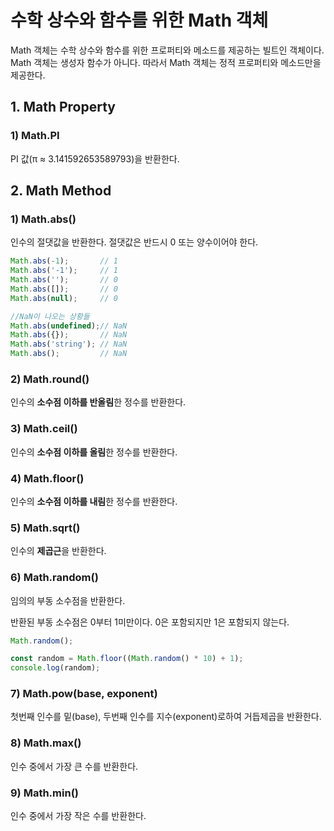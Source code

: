 # 수학 상수와 함수를 위한 Math 객체

Math 객체는 수학 상수와 함수를 위한 프로퍼티와 메소드를 제공하는 빌트인 객체이다. Math 객체는 생성자 함수가 아니다. 따라서 Math 객체는 정적 프로퍼티와 메소드만을 제공한다.



## 1. Math Property

### 1) Math.PI

 PI 값(π ≈ 3.141592653589793)을 반환한다. 



## 2. Math Method

### 1) Math.abs()

인수의 절댓값을 반환한다. 절댓값은 반드시 0 또는 양수이어야 한다.

```javascript
Math.abs(-1);       // 1
Math.abs('-1');     // 1
Math.abs('');       // 0
Math.abs([]);       // 0
Math.abs(null);     // 0

//NaN이 나오는 상황들
Math.abs(undefined);// NaN
Math.abs({});       // NaN
Math.abs('string'); // NaN
Math.abs();         // NaN
```



### 2) Math.round()

인수의 **소수점 이하를 반올림**한 정수를 반환한다.



### 3) Math.ceil()

인수의 **소수점 이하를 올림**한 정수를 반환한다.



### 4) Math.floor()

인수의 **소수점 이하를 내림**한 정수를 반환한다.



### 5) Math.sqrt()

인수의 **제곱근**을 반환한다.



### 6) Math.random()

임의의 부동 소수점을 반환한다.

반환된 부동 소수점은 0부터 1미만이다. 0은 포함되지만 1은 포함되지 않는다.

```javascript
Math.random();

const random = Math.floor((Math.random() * 10) + 1);
console.log(random);
```



### 7) Math.pow(base, exponent)

첫번째 인수를 밑(base), 두번째 인수를 지수(exponent)로하여 거듭제곱을 반환한다.



### 8) Math.max()

인수 중에서 가장 큰 수를 반환한다.



### 9) Math.min()

인수 중에서 가장 작은 수를 반환한다.